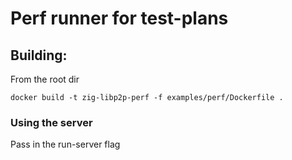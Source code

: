 # Perf runner for test-plans

## Building:

From the root dir

```
docker build -t zig-libp2p-perf -f examples/perf/Dockerfile .
```

### Using the server
Pass in the run-server flag


